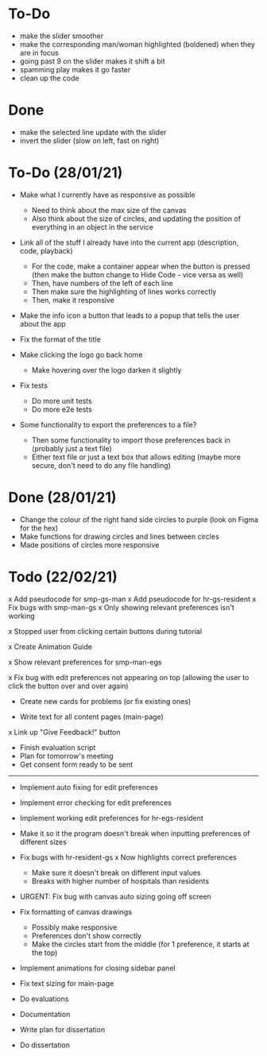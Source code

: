 # To-Do

- make the slider smoother
- make the corresponding man/woman highlighted (boldened) when they are in focus
- going past 9 on the slider makes it shift a bit
- spamming play makes it go faster
- clean up the code

# Done
- make the selected line update with the slider
- invert the slider (slow on left, fast on right)

# To-Do (28/01/21)
- Make what I currently have as responsive as possible
    - Need to think about the max size of the canvas
    - Also think about the size of circles, and updating the position of everything in an object in the service

- Link all of the stuff I already have into the current app (description, code, playback)
    - For the code, make a container appear when the button is pressed (then make the button change to Hide Code - vice versa as well)
    - Then, have numbers of the left of each line
    - Then make sure the highlighting of lines works correctly
    - Then, make it responsive

- Make the info icon a button that leads to a popup that tells the user about the app
- Fix the format of the title
- Make clicking the logo go back home
    - Make hovering over the logo darken it slightly

- Fix tests
    - Do more unit tests
    - Do more e2e tests

- Some functionality to export the preferences to a file?
    - Then some functionality to import those preferences back in (probably just a text file)
    - Either text file or just a text box that allows editing (maybe more secure, don't need to do any file handling)

# Done (28/01/21)
- Change the colour of the right hand side circles to purple (look on Figma for the hex)
- Make functions for drawing circles and lines between circles
- Made positions of circles more responsive




# Todo (22/02/21)
x Add pseudocode for smp-gs-man
x Add pseudocode for hr-gs-resident
x Fix bugs with smp-man-gs
    x Only showing relevant preferences isn't working

x Stopped user from clicking certain buttons during tutorial

x Create Animation Guide

x Show relevant preferences for smp-man-egs

x Fix bug with edit preferences not appearing on top (allowing the user to click the button over and over again)

- Create new cards for problems (or fix existing ones)

- Write text for all content pages (main-page)

x Link up "Give Feedback!" button

- Finish evaluation script
- Plan for tomorrow's meeting
- Get consent form ready to be sent

-----------------------------

- Implement auto fixing for edit preferences
- Implement error checking for edit preferences
- Implement working edit preferences for hr-egs-resident
- Make it so it the program doesn't break when inputting preferences of different sizes


- Fix bugs with hr-resident-gs
    x Now highlights correct preferences
    - Make sure it doesn't break on different input values
    - Breaks with higher number of hospitals than residents


- URGENT: Fix bug with canvas auto sizing going off screen
- Fix formatting of canvas drawings
    - Possibly make responsive
    - Preferences don't show correctly
    - Make the circles start from the middle (for 1 preference, it starts at the top)



- Implement animations for closing sidebar panel

- Fix text sizing for main-page

- Do evaluations

- Documentation

- Write plan for dissertation
- Do dissertation